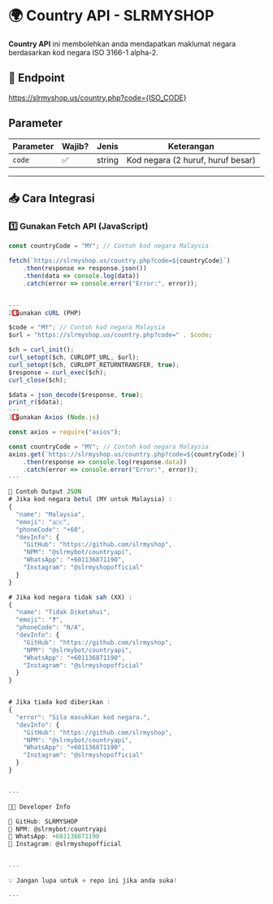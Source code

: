 # 🌍 Country API - SLRMYSHOP

**Country API** ini membolehkan anda mendapatkan maklumat negara berdasarkan kod negara ISO 3166-1 alpha-2.
## 📌 Endpoint
https://slrmyshop.us/country.php?code={ISO_CODE}
## Parameter
| Parameter | Wajib? | Jenis  | Keterangan |
|-----------|--------|--------|------------|
| `code`    | ✅     | string | Kod negara (2 huruf, huruf besar) |

---

## 📥 Cara Integrasi
### 1️⃣ Gunakan Fetch API (JavaScript)
```javascript
const countryCode = "MY"; // Contoh kod negara Malaysia

fetch(`https://slrmyshop.us/country.php?code=${countryCode}`)
    .then(response => response.json())
    .then(data => console.log(data))
    .catch(error => console.error("Error:", error));


---
2️⃣ Gunakan cURL (PHP)

$code = "MY"; // Contoh kod negara Malaysia
$url = "https://slrmyshop.us/country.php?code=" . $code;

$ch = curl_init();
curl_setopt($ch, CURLOPT_URL, $url);
curl_setopt($ch, CURLOPT_RETURNTRANSFER, true);
$response = curl_exec($ch);
curl_close($ch);

$data = json_decode($response, true);
print_r($data);
---
3️⃣ Gunakan Axios (Node.js)

const axios = require("axios");

const countryCode = "MY"; // Contoh kod negara Malaysia
axios.get(`https://slrmyshop.us/country.php?code=${countryCode}`)
    .then(response => console.log(response.data))
    .catch(error => console.error("Error:", error));
---

📌 Contoh Output JSON
# Jika kod negara betul (MY untuk Malaysia) :
{
  "name": "Malaysia",
  "emoji": "🇲🇾",
  "phoneCode": "+60",
  "devInfo": {
    "GitHub": "https://github.com/slrmyshop",
    "NPM": "@slrmybot/countryapi",
    "WhatsApp": "+601136871190",
    "Instagram": "@slrmyshopofficial"
  }
}

# Jika kod negara tidak sah (XX) :
{
  "name": "Tidak Diketahui",
  "emoji": "❓",
  "phoneCode": "N/A",
  "devInfo": {
    "GitHub": "https://github.com/slrmyshop",
    "NPM": "@slrmybot/countryapi",
    "WhatsApp": "+601136871190",
    "Instagram": "@slrmyshopofficial"
  }
}


# Jika tiada kod diberikan :
{
  "error": "Sila masukkan kod negara.",
  "devInfo": {
    "GitHub": "https://github.com/slrmyshop",
    "NPM": "@slrmybot/countryapi",
    "WhatsApp": "+601136871190",
    "Instagram": "@slrmyshopofficial"
  }
}


---

👨‍💻 Developer Info

🔹 GitHub: SLRMYSHOP
🔹 NPM: @slrmybot/countryapi
🔹 WhatsApp: +601136871190
🔹 Instagram: @slrmyshopofficial


---

💡 Jangan lupa untuk ⭐ repo ini jika anda suka!

---
